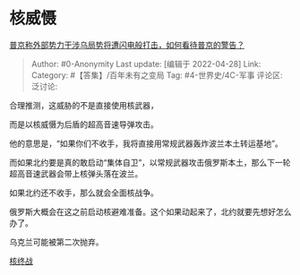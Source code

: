 # 核威慑
[普京称外部势力干涉乌局势将遭闪电般打击，如何看待普京的警告？](https://www.zhihu.com/question/530410521/answer/2461448186)

> Author: #0-Anonymity
> Last update: [编辑于 2022-04-28]
> Link:
> Category: #【答集】/百年未有之变局
> Tag: #4-世界史/4C-军事
> 评论区:
> 泛讨论:

合理推测，这威胁的不是直接使用核武器，

而是以核威慑为后盾的超高音速导弹攻击。

他的意思是，“如果你们不收手，我将直接用常规武器轰炸波兰本土转运基地”。

而如果北约要是真的敢启动“集体自卫”，以常规武器攻击俄罗斯本土，那么下一轮超高音速武器会带上核弹头落在波兰。

如果北约还不收手，那么就会全面核战争。

俄罗斯大概会在这之前启动核避难准备。这个如果动起来了，北约就要先想好怎么办了。

乌克兰可能被第二次抛弃。

[核终战](https://zhuanlan.zhihu.com/p/484578437)
